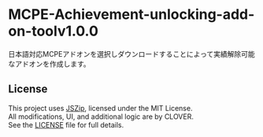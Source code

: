 # MCPE-Achievement-unlocking-add-on-toolv1.0.0
日本語対応MCPEアドオンを選択しダウンロードすることによって実績解除可能なアドオンを作成します。

## License

This project uses [JSZip](https://github.com/Stuk/jszip), licensed under the MIT License.  
All modifications, UI, and additional logic are by CLOVER.  
See the [LICENSE](LICENSE) file for full details.
